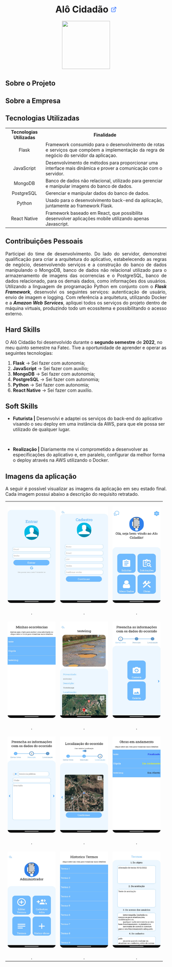 <h1 align="center"><b>Alô Cidadão <a href="https://github.com/ThomasPalma1/FatecAPI-05"><img src="/docs/assets/external-link.png"  width="19" height="19"></a>
</h1></b>

<p align="center"> 
   <img src="/docs/assets/" width="150" height="150">
</p>

## **Sobre o Projeto**

<p align="justify"></p>

## **Sobre a Empresa**

<p align="justify"></p>

## **Tecnologias Utilizadas**

<p align="justify"></p>

<table>
    <tr>
        <th>Tecnologias Utilizadas</th>
        <th>Finalidade</th>
    </tr>
    <tr>
        <td align="center">Flask</td>
        <td align="justify">Framework consumido para o desenvolvimento de rotas e serviços que compõem a implementação da regra de negócio do servidor da aplicaçao.</td>
    </tr>
    <tr>
        <td align="center">JavaScript</td>
        <td align="left">Desenvolvimento de métodos para proporcionar uma interface mais dinâmica e prover a comunicação com o servidor.</td>
    </tr>
    <tr>
        <td align="center">MongoDB</td>
        <td align="left">Banco de dados não relacional, utilizado para gerenciar e manipular imagens do banco de dados.</td>
    </tr>
    <tr>
        <td align="center">PostgreSQL</td>
        <td align="left">Gerenciar e manipular dados do banco de dados.</td>
    </tr>
    <tr>
        <td align="center">Python</td>
        <td align="left">Usado para o desenvolvimento back-end da aplicação, juntamente ao framework Flask.</td>
    </tr>
    <tr>
        <td align="center">React Native</td>
        <td align="left">Framework baseado em React, que possibilita desenvolver aplicações mobile utilizando apenas Javascript.</td>   

</table>

## **Contribuições Pessoais**

<p align="justify">Participei do time de desenvolvimento. Do lado do servidor, demonstrei qualificação para criar a arquitetura do aplicativo, estabelecendo as regras de negócio, desenvolvendo serviços e a construção do banco de dados manipulando o MongoDB, banco de dados não relacional utilizado para o armazenamento de imagens das ocorrencias e o PostgreSQL, banco de dados relacionado, para os demais dados, como informações dos usuários. Utilizando a linguagem de programação Python em conjunto com o <b><i>Flask Framework</b></i>, desenvolvi os seguintes serviços: autenticação de usuário, envio de imagem e logging. Com referência a arquitetura, utilizando Docker e a <b><i>Amazon Web Services</b></i>, apliquei todos os serviços do projeto dentro de máquina virtuais, produzindo todo um ecossitema e possibilitando o acesso externo.</p>

## **Hard Skills**

O Alô Cidadão foi desenvolvido durante o **segundo semestre** de **2022**, no meu quinto semestre na Fatec. Tive a oportunidade de aprender e operar as seguintes tecnologias:

  1.  **Flask** &#8594; Sei fazer com autonomia;
  2.  **JavaScript** &#8594; Sei fazer com auxílio;
  3.  **MongoDB** &#8594; Sei fazer com autonomia;
  4.  **PostgreSQL** &#8594; Sei fazer com autonomia;
  5.  **Python** &#8594; Sei fazer com autonomia;
  6.  **React Native** &#8594; Sei fazer com auxílio.

## **Soft Skills**

* **Futurista |** Desenvolvi e adaptei os serviços do back-end do aplicativo visando o seu deploy em uma instância da AWS, para que ele possa ser utilizado de qualquer lugar.

<br>

* **Realização |** Diariamente me vi comprometido a desenvolver as especificações do aplicativo e, em paralelo, configurar da melhor forma o deploy através na AWS utilizando o Docker.

## **Imagens da aplicação**

<p align="justify">A seguir é possível visualizar as imagens da aplicação em seu estado final. Cada imagem possui abaixo a descrição do requisito retratado.</p>

<table align="center">
   <tr>
      <td>
         <p align="center"><img src="/docs/FatecAPI-05/login-screen.png" width="150" height="300" /></p>
      </td>
      <td>
         <p align="center"><img src="/docs/FatecAPI-05/registration-screen.png" width="150" height="300" /></p>
      </td>
      <td>
         <p align="center"><img src="/docs/FatecAPI-05/home-screen.png" width="150" height="300" /></p>
      </td>
   </tr>
   <tr>
      <td align="center">.</td>
      <td align="center">.</td>
      <td align="center">.</td>
   </tr>
   <tr>
      <td>
         <p align="center"><img src="/docs/FatecAPI-05/screen-of-my-occurrences.png" width="150" height="300"/></p>
      </td>
      <td>
         <p align="center"><img src="/docs/FatecAPI-05/screen-that-shows-the-occurrence.png" width="150" height="300" /></p>
      </td>
      <td>
         <p align="center"><img src="/docs/FatecAPI-05/first-step-for-occurrence-registration.png" width="150" height="300" /></p>
      </td>
   </tr>
   <tr>
      <td align="center">.</td>
      <td align="center">.</td>
      <td align="center">.</td>
   </tr>
   <tr>
      <td>
         <p align="center"><img src="/docs/FatecAPI-05/second-step-for-occurrence-registration.png.png" width="150" height="300" /></p>
      </td>
      <td>
         <p align="center"><img src="/docs/FatecAPI-05/third-step-for-occurrence-registration.png" width="150" height="300" /></p>
      </td>
      <td>
         <p align="center"><img src="/docs/FatecAPI-05/works-in-progress-screen.png" width="150" height="300"/></p>
      </td>
   </tr>
   <tr>
      <td align="center">.</td>
      <td align="center">.</td>
      <td align="center">.</td>
   </tr>
   <tr>
      <td>
         <p align="center"><img src="/docs/FatecAPI-05/admin-home-screen.png" width="150" height="300" /></p>
      </td>
      <td>
         <p align="center"><img src="/docs/FatecAPI-05/screen-that-shows-the-history-of-terms-and-conditions.png" width="150" height="300"/></p>
      </td>
      <td>
         <p align="center"><img src="/docs/FatecAPI-05/screen-that-allows-you-to-update-the-terms-and-conditions.png" width="150" height="300" /></p>
      </td>
   </tr>
   <tr>
      <td align="center">.</td>
      <td align="center">.</td>
      <td align="center">.</td>
   </tr>
</table>